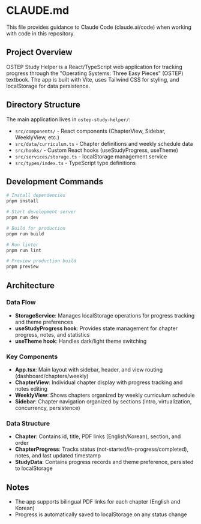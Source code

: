 # CLAUDE.md

This file provides guidance to Claude Code (claude.ai/code) when working with code in this repository.

## Project Overview

OSTEP Study Helper is a React/TypeScript web application for tracking progress through the "Operating Systems: Three Easy Pieces" (OSTEP) textbook. The app is built with Vite, uses Tailwind CSS for styling, and localStorage for data persistence.

## Directory Structure

The main application lives in `ostep-study-helper/`:

- `src/components/` - React components (ChapterView, Sidebar, WeeklyView, etc.)
- `src/data/curriculum.ts` - Chapter definitions and weekly schedule data
- `src/hooks/` - Custom React hooks (useStudyProgress, useTheme)
- `src/services/storage.ts` - localStorage management service
- `src/types/index.ts` - TypeScript type definitions

## Development Commands

```bash
# Install dependencies
pnpm install

# Start development server
pnpm run dev

# Build for production
pnpm run build

# Run linter
pnpm run lint

# Preview production build
pnpm preview
```

## Architecture

### Data Flow

- **StorageService**: Manages localStorage operations for progress tracking and theme preferences
- **useStudyProgress hook**: Provides state management for chapter progress, notes, and statistics
- **useTheme hook**: Handles dark/light theme switching

### Key Components

- **App.tsx**: Main layout with sidebar, header, and view routing (dashboard/chapters/weekly)
- **ChapterView**: Individual chapter display with progress tracking and notes editing
- **WeeklyView**: Shows chapters organized by weekly curriculum schedule
- **Sidebar**: Chapter navigation organized by sections (intro, virtualization, concurrency, persistence)

### Data Structure

- **Chapter**: Contains id, title, PDF links (English/Korean), section, and order
- **ChapterProgress**: Tracks status (not-started/in-progress/completed), notes, and last updated timestamp
- **StudyData**: Contains progress records and theme preference, persisted to localStorage

## Notes

- The app supports bilingual PDF links for each chapter (English and Korean)
- Progress is automatically saved to localStorage on any status change
